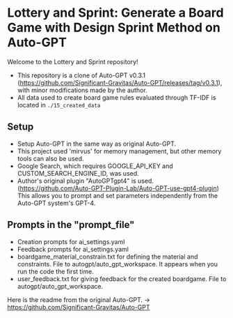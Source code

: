 # Lottery and Sprint: Generate a Board Game with Design Sprint Method on Auto-GPT
Welcome to the Lottery and Sprint repository!
- This repository is a clone of Auto-GPT v0.3.1 (https://github.com/Significant-Gravitas/Auto-GPT/releases/tag/v0.3.1), with minor modifications made by the author.
- All data used to create board game rules evaluated through TF-IDF is located in `./15_created_data`

## Setup
- Setup Auto-GPT in the same way as original Auto-GPT.
- This project used 'mirvus' for memory management, but other memory tools can also be used.
- Google Search, which requires GOOGLE_API_KEY and CUSTOM_SEARCH_ENGINE_ID, was used.
- Author's original plugin "AutoGPTgpt4" is used. (https://github.com/Auto-GPT-Plugin-Lab/Auto-GPT-use-gpt4-plugin) This allows you to prompt and set parameters independently from the Auto-GPT system's GPT-4.

## Prompts in the "prompt_file"
- Creation prompts for ai_settings.yaml
- Feedback prompts for ai_settings.yaml
- boardgame_material_constrain.txt for defining the material and constraints. File to autogpt/auto_gpt_workspace. It appears when you run the code the first time.
- user_feedback.txt for giving feedback for the created boardgame. File to autogpt/auto_gpt_workspace.


Here is the readme from the original Auto-GPT. -> https://github.com/Significant-Gravitas/Auto-GPT
